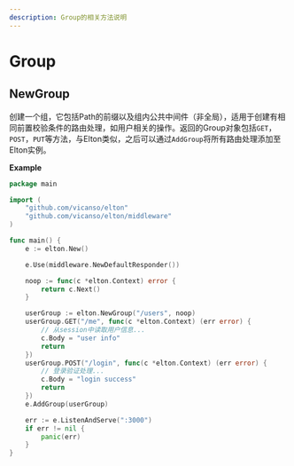 ```yaml
---
description: Group的相关方法说明
---
```


# Group

## NewGroup

创建一个组，它包括Path的前缀以及组内公共中间件（非全局），适用于创建有相同前置校验条件的路由处理，如用户相关的操作。返回的Group对象包括`GET`，`POST`，`PUT`等方法，与Elton类似，之后可以通过`AddGroup`将所有路由处理添加至Elton实例。

**Example**
```go
package main

import (
	"github.com/vicanso/elton"
	"github.com/vicanso/elton/middleware"
)

func main() {
	e := elton.New()

	e.Use(middleware.NewDefaultResponder())

	noop := func(c *elton.Context) error {
		return c.Next()
	}

	userGroup := elton.NewGroup("/users", noop)
	userGroup.GET("/me", func(c *elton.Context) (err error) {
		// 从session中读取用户信息...
		c.Body = "user info"
		return
	})
	userGroup.POST("/login", func(c *elton.Context) (err error) {
		// 登录验证处理...
		c.Body = "login success"
		return
	})
	e.AddGroup(userGroup)

	err := e.ListenAndServe(":3000")
	if err != nil {
		panic(err)
	}
}
```